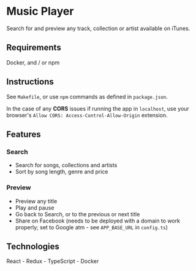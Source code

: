 # Music Player

Search for and preview any track, collection or artist available on iTunes.

## Requirements

Docker, and / or npm

## Instructions

See `Makefile`, or use `npm` commands as defined in `package.json`.

In the case of any **CORS** issues if running the app in `localhost`, use your browser's `Allow CORS: Access-Control-Allow-Origin` extension.

## Features

### Search

- Search for songs, collections and artists
- Sort by song length, genre and price

### Preview

- Preview any title
- Play and pause
- Go back to Search, or to the previous or next title
- Share on Facebook (needs to be deployed with a domain to work properly; set to Google atm - see `APP_BASE_URL` in `config.ts`)

## Technologies

React - Redux - TypeScript - Docker
